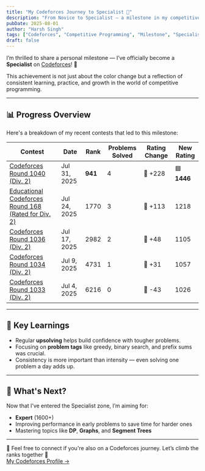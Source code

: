 ```yaml
---
title: "My Codeforces Journey to Specialist 💙"
description: "From Novice to Specialist – a milestone in my competitive programming journey."
pubDate: 2025-08-01
author: "Harsh Singh"
tags: ["Codeforces", "Competitive Programming", "Milestone", "Specialist"]
draft: false
---
```


I’m thrilled to share a personal milestone — I’ve officially become a **Specialist** on [Codeforces](https://codeforces.com/)! 🎉

This achievement is not just about the color change but a reflection of consistent learning, practice, and growth in the world of competitive programming.

---

## 📊 Progress Overview

Here's a breakdown of my recent contests that led to this milestone:

| Contest | Date | Rank | Problems Solved | Rating Change | New Rating |
|--------|------|------|-----------------|----------------|-------------|
| [Codeforces Round 1040 (Div. 2)](https://codeforces.com/contest/1823) | Jul 31, 2025 | **941** | 4 | 🔼 +228 | 🟦 **1446** |
| [Educational Codeforces Round 168 (Rated for Div. 2)](https://codeforces.com/contest/1819) | Jul 24, 2025 | 1770 | 3 | 🔼 +113 | 1218 |
| [Codeforces Round 1036 (Div. 2)](https://codeforces.com/contest/1817) | Jul 17, 2025 | 2982 | 2 | 🔼 +48 | 1105 |
| [Codeforces Round 1034 (Div. 2)](https://codeforces.com/contest/1812) | Jul 9, 2025 | 4731 | 1 | 🔼 +31 | 1057 |
| [Codeforces Round 1033 (Div. 2)](https://codeforces.com/contest/1809) | Jul 4, 2025 | 6216 | 0 | 🔽 -43 | 1026 |

---

## 🧠 Key Learnings

- Regular **upsolving** helps build confidence with tougher problems.
- Focusing on **problem tags** like greedy, binary search, and prefix sums was crucial.
- Consistency is more important than intensity — even solving one problem a day adds up.

---

## 🎯 What's Next?

Now that I’ve entered the Specialist zone, I’m aiming for:

- **Expert** (1600+)
- Improving performance in early problems to save time for harder ones
- Mastering topics like **DP**, **Graphs**, and **Segment Trees**

---

💬 Feel free to connect if you're also on a Codeforces journey. Let’s climb the ranks together 🚀  
[My Codeforces Profile →](https://codeforces.com/profile/hs1663531)

